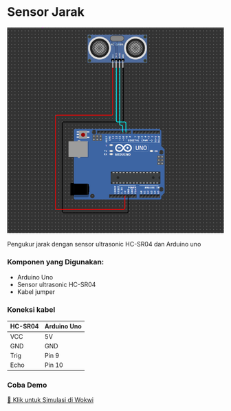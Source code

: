 <h1 center="align">Sensor Jarak</h1>
<img src="sensor.png">
<p>Pengukur jarak dengan sensor ultrasonic HC-SR04 dan Arduino uno</p>

<h3>Komponen yang Digunakan:</h3>

<ul>
<li>Arduino Uno</li>
<li>Sensor ultrasonic HC-SR04</li>
<li>Kabel jumper</li>
</ul>

<h3>Koneksi kabel</h3>

| HC-SR04 | Arduino Uno |
| ------- | ----------- |
| VCC     | 5V          |
| GND     | GND         |
| Trig    | Pin 9       |
| Echo    | Pin 10      |


<h3>Coba Demo</h3>

[🔌 Klik untuk Simulasi di Wokwi](https://wokwi.com/projects/418680848311396353)
